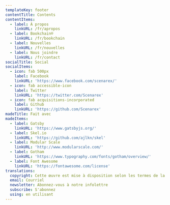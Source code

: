 ```yaml
---
templateKey: footer
contentTitle: Contents
contentItems:
  - label: À propos
    linkURL: /fr/apropos
  - label: Bookchain®
    linkURL: /fr/bookchain
  - label: Nouvelles
    linkURL: /fr/nouvelles
  - label: Nous joindre
    linkURL: /fr/contact
socialTitle: Social
socialItems:
  - icon: fab 500px
    label: Facebook
    linkURL: 'https://www.facebook.com/scenarex/'
  - icon: fab accessible-icon
    label: Twitter
    linkURL: 'https://twitter.com/Scenarex'
  - icon: fab acquisitions-incorporated
    label: Github
    linkURL: 'https://github.com/Scenarex'
madeTitle: Fait avec
madeItems:
  - label: Gatsby
    linkURL: 'https://www.gatsbyjs.org/'
  - label: Skel.io
    linkURL: 'https://github.com/ajlkn/skel'
  - label: Modular Scale
    linkURL: 'http://www.modularscale.com/'
  - label: Gotham
    linkURL: 'https://www.typography.com/fonts/gotham/overview/'
  - label: Font Awesome
    linkURL: 'https://fontawesome.com/license'
translations:
  copyright: Cette œuvre est mise à disposition selon les termes de la
  email: Courriel
  newsletter: Abonnez-vous à notre infolettre
  subscribe: S'abonnez
  using: en utilisant
---
```


